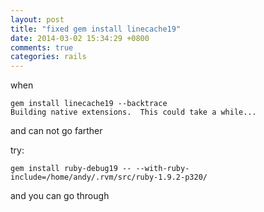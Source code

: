 ```yaml
---
layout: post
title: "fixed gem install linecache19"
date: 2014-03-02 15:34:29 +0800
comments: true
categories: rails
---
```



when 
```
gem install linecache19 --backtrace
Building native extensions.  This could take a while...
```
and can not go farther

try:
```
gem install ruby-debug19 -- --with-ruby-include=/home/andy/.rvm/src/ruby-1.9.2-p320/
```
and you can go through
